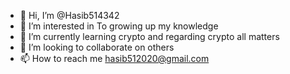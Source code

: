 - 👋 Hi, I’m @Hasib514342
- 👀 I’m interested in To growing up my knowledge 
- 🌱 I’m currently learning crypto and regarding crypto all matters
- 💞️ I’m looking to collaborate on others
- 📫 How to reach me hasib512020@gmail.com

<!---
514342/514342 is a ✨ special ✨ repository because its `README.md` (this file) appears on your GitHub profile.
You can click the Preview link to take a look at your changes.
--->
